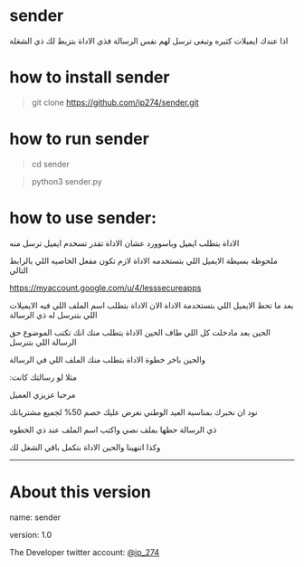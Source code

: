 # sender

اذا عندك ايميلات كثيره وتبغى ترسل لهم نفس الرسالة
فذي الاداة بتزبط لك ذي الشغلة

# how to install sender

> git clone https://github.com/ip274/sender.git


# how to run sender

> cd sender

> python3 sender.py


# how to use sender:

الاداة بتطلب ايميل وباسوورد عشان الاداة تقدر تسخدم ايميل ترسل منه


ملحوظة بسيطة الايميل اللي بتستخدمه الاداة لازم تكون مفعل الخاصيه اللي بالرابط التالي

https://myaccount.google.com/u/4/lesssecureapps

بعد ما تحط الايميل اللي بتستخدمة الاداة الان الاداة بتطلب اسم الملف اللي فيه الايميلات اللي بتنرسل له ذي الرسالة

الحين بعد مادخلت كل اللي طاف الحين الاداة بتطلب منك انك تكتب الموضوع حق الرسالة اللي بتنرسل

والحين باخر خطوة الاداة بتطلب منك الملف اللي في الرسالة

:مثلا لو رسالتك كانت

مرحبا عزيزي العميل

نود ان نخبرك بمناسبة العيد الوطني نغرض عليك خصم 50% لجميع مشترياتك


ذي الرسالة حطها بملف نصي واكتب اسم الملف عند ذي الخطوه 

وكذا اتنهينا والحين الاداة بتكمل باقي الشغل لك

-----

# About this version
name: sender

version: 1.0


The Developer twitter account:
[@ip_274](https://twitter.com/ip_274)
